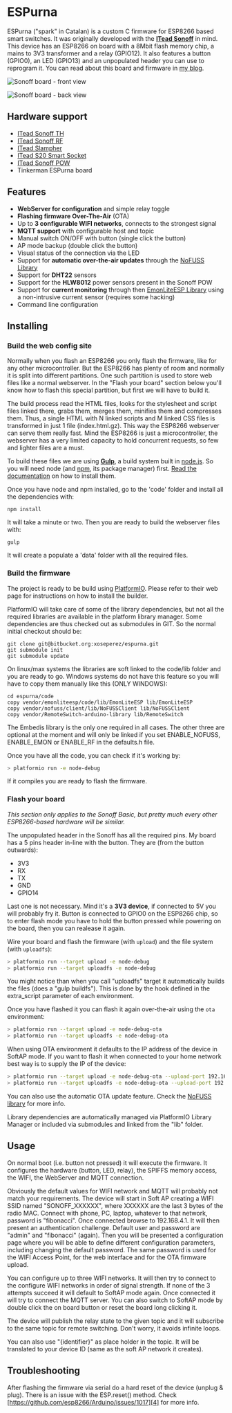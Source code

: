 # ESPurna

ESPurna ("spark" in Catalan) is a custom C firmware for ESP8266 based smart switches. It was originally developed with the **[ITead Sonoff][1]** in mind. This device has an ESP8266 on board with a 8Mbit flash memory chip, a mains to 3V3 transformer and a relay (GPIO12). It also features a button (GPIO0), an LED (GPIO13) and an unpopulated header you can use to reprogram it.
You can read about this board and firmware in [my blog][2].

![Sonoff board - front view](/images/pinout_front.jpg)

![Sonoff board - back view](/images/pinout_back.jpg)

## Hardware support

* [ITead Sonoff TH][1]
* [ITead Sonoff RF][8]
* [ITead Slampher][9]
* [ITead S20 Smart Socket][10]
* [ITead Sonoff POW][15]
* Tinkerman ESPurna board

## Features

* **WebServer for configuration** and simple relay toggle
* **Flashing firmware Over-The-Air** (OTA)
* Up to **3 configurable WIFI networks**, connects to the strongest signal
* **MQTT support** with configurable host and topic
* Manual switch ON/OFF with button (single click the button)
* AP mode backup (double click the button)
* Visual status of the connection via the LED
* Support for **automatic over-the-air updates** through the [NoFUSS Library][6]
* Support for **DHT22** sensors
* Support for the **HLW8012** power sensors present in the Sonoff POW
* Support for **current monitoring** through then [EmonLiteESP Library][7] using a non-intrusive current sensor (requires some hacking)
* Command line configuration

## Installing

### Build the web config site

Normally when you flash an ESP8266 you only flash the firmware, like for any other microcontroller. But the ESP8266 has plenty of room and normally it is split into different partitions. One such partition is used to store web files like a normal webserver. In the "Flash your board" section below you'll know how to flash this special partition, but first we will have to build it.

The build process read the HTML files, looks for the stylesheet and script files linked there, grabs them, merges them, minifies them and compresses them. Thus, a single HTML with N linked scripts and M linked CSS files is transformed in just 1 file (index.html.gz). This way the ESP8266 webserver can serve them really fast. Mind the ESP8266 is just a microcontroller, the webserver has a very limited capacity to hold concurrent requests, so few and lighter files are a must.

To build these files we are using **[Gulp][11]**, a build system built in [node.js][13]. So you will need node (and [npm][14], its package manager) first. [Read the documentation][12] on how to install them.

Once you have node and npm installed, go to the 'code' folder and install all the dependencies with:

```
npm install
```

It will take a minute or two. Then you are ready to build the webserver files with:

```
gulp
```

It will create a populate a 'data' folder with all the required files.

### Build the firmware

The project is ready to be build using [PlatformIO][3].
Please refer to their web page for instructions on how to install the builder.

PlatformIO will take care of some of the library dependencies, but not all the required libraries are available in the platform library manager. Some dependencies are thus checked out as submodules in GIT. So the normal initial checkout should be:

```
git clone git@bitbucket.org:xoseperez/espurna.git
git submodule init
git submodule update
```

On linux/max systems the libraries are soft linked to the code/lib folder and you are ready to go. Windows systems do not have this feature so you will have to copy them manually like this (ONLY WINDOWS):

```
cd espurna/code
copy vendor/emonliteesp/code/lib/EmonLiteESP lib/EmonLiteESP
copy vendor/nofuss/client/lib/NoFUSSClient lib/NoFUSSClient
copy vendor/RemoteSwitch-arduino-library lib/RemoteSwitch
```

The Embedis library is the only one required in all cases. The other three are optional at the moment and will only be linked if you set ENABLE_NOFUSS, ENABLE_EMON or ENABLE_RF in the defaults.h file.

Once you have all the code, you can check if it's working by:

```bash
> platformio run -e node-debug
```

If it compiles you are ready to flash the firmware.

### Flash your board

*This section only applies to the Sonoff Basic, but pretty much every other ESP8266-based hardware will be similar.*

The unpopulated header in the Sonoff has all the required pins. My board has a 5 pins header in-line with the button. They are (from the button outwards):

* 3V3
* RX
* TX
* GND
* GPIO14

Last one is not necessary. Mind it's a **3V3 device**, if connected to 5V you will probably fry it. Button is connected to GPIO0 on the ESP8266 chip, so to enter flash mode you have to hold the button pressed while powering on the board, then you can realease it again.

Wire your board and flash the firmware (with ```upload```) and the file system (with ```uploadfs```):

```bash
> platformio run --target upload -e node-debug
> platformio run --target uploadfs -e node-debug
```

You might notice than when you call "uploadfs" target it automatically builds the files (does a "gulp buildfs"). This is done by the hook defined in the extra_script parameter of each environment.

Once you have flashed it you can flash it again over-the-air using the ```ota``` environment:

```bash
> platformio run --target upload -e node-debug-ota
> platformio run --target uploadfs -e node-debug-ota
```

When using OTA environment it defaults to the IP address of the device in SoftAP mode. If you want to flash it when connected to your home network best way is to supply the IP of the device:

```bash
> platformio run --target upload -e node-debug-ota --upload-port 192.168.1.151
> platformio run --target uploadfs -e node-debug-ota --upload-port 192.168.1.151
```

You can also use the automatic OTA update feature. Check the [NoFUSS library][6] for more info.

Library dependencies are automatically managed via PlatformIO Library Manager or included via submodules and linked from the "lib" folder.

## Usage

On normal boot (i.e. button not pressed) it will execute the firmware. It configures the hardware (button, LED, relay), the SPIFFS memory access, the WIFI, the WebServer and MQTT connection.

Obviously the default values for WIFI network and MQTT will probably not match your requirements. The device will start in Soft AP creating a WIFI SSID named "SONOFF_XXXXXX", where XXXXXX are the last 3 bytes of the radio MAC. Connect with phone, PC, laptop, whatever to that network, password is "fibonacci". Once connected
browse to 192.168.4.1. It will then present an authentication challenge. Default user and password are "admin" and "fibonacci" (again). Then you will be presented a configuration page where you will be able to define different configuration parameters, including changing the default password. The same password is used for the WIFI Access Point, for the web interface and for the OTA firmware upload.

You can configure up to three WIFI networks. It will then try to connect to the configure WIFI networks in order of signal strength. If none of the 3 attempts succeed it will default to SoftAP mode again. Once connected it will try to connect the MQTT server. You can also switch to SoftAP mode by double click the on board button or reset the board long clicking it.

The device will publish the relay state to the given topic and it will subscribe to the same topic for remote switching. Don't worry, it avoids infinite loops.

You can also use "{identifier}" as place holder in the topic. It will be translated to your device ID (same as the soft AP network it creates).

## Troubleshooting

After flashing the firmware via serial do a hard reset of the device (unplug & plug). There is an issue with the ESP.reset() method. Check [https://github.com/esp8266/Arduino/issues/1017][4] for more info.

[1]: https://www.itead.cc/sonoff-wifi-wireless-switch.html
[2]: http://tinkerman.cat/adding-rf-to-a-non-rf-itead-sonoff
[3]: http://www.platformio.org
[4]: https://github.com/esp8266/Arduino/issues/1017
[5]: https://github.com/esp8266/Arduino/pull/2251
[6]: https://bitbucket.org/xoseperez/nofuss
[7]: https://bitbucket.org/xoseperez
[8]: https://www.itead.cc/sonoff-rf.html
[9]: https://www.itead.cc/slampher-wifi-wireless-light-holder.html
[10]: https://www.itead.cc/smart-socket-eu.html
[11]: http://gulpjs.com/
[12]: https://docs.npmjs.com/getting-started/installing-node
[13]: https://nodejs.org/en/
[14]: https://www.npmjs.com/
[15]: https://www.itead.cc/sonoff-pow.html
